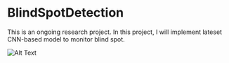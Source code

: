 # BlindSpotDetection

This is an ongoing research project. 
In this project, I will implement lateset CNN-based model to monitor blind spot.


![Alt Text](https://github.com/placeforyiming/BlindSpotDetection/Demo.gif)
